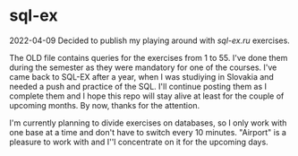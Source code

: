 # sql-ex
2022-04-09
Decided to publish my playing around with *sql-ex.ru* exercises.

The OLD file contains queries for the exercises from 1 to 55. I've done them during the semester as they were mandatory for one of the courses.
I've came back to SQL-EX after a year, when I was studiying in Slovakia and needed a push and practice of the SQL. I'll continue posting them as I complete them and I hope this repo will stay alive at least for the couple of upcoming months. By now, thanks for the attention.

I'm currently planning to divide exercises on databases, so I only work with one base at a time and don't have to switch every 10 minutes. "Airport" is a pleasure to work with and I''l concentrate on it for the upcoming days.

